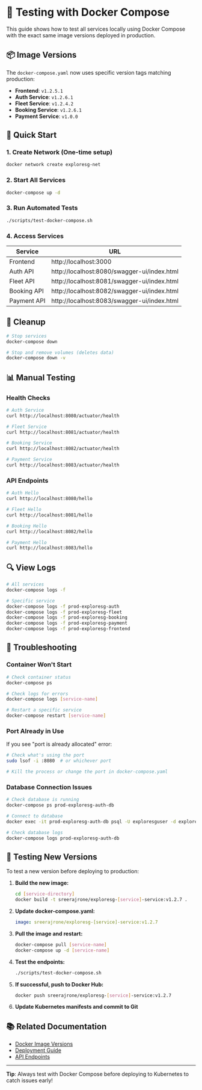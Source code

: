 # 🧪 Testing with Docker Compose

This guide shows how to test all services locally using Docker Compose with the exact same image versions deployed in production.

## 📦 Image Versions

The `docker-compose.yaml` now uses specific version tags matching production:

- **Frontend**: `v1.2.5.1`
- **Auth Service**: `v1.2.6.1`
- **Fleet Service**: `v1.2.4.2`
- **Booking Service**: `v1.2.6.1`
- **Payment Service**: `v1.0.0`

## 🚀 Quick Start

### 1. Create Network (One-time setup)

```bash
docker network create exploresg-net
```

### 2. Start All Services

```bash
docker-compose up -d
```

### 3. Run Automated Tests

```bash
./scripts/test-docker-compose.sh
```

### 4. Access Services

| Service | URL |
|---------|-----|
| Frontend | http://localhost:3000 |
| Auth API | http://localhost:8080/swagger-ui/index.html |
| Fleet API | http://localhost:8081/swagger-ui/index.html |
| Booking API | http://localhost:8082/swagger-ui/index.html |
| Payment API | http://localhost:8083/swagger-ui/index.html |

## 🧹 Cleanup

```bash
# Stop services
docker-compose down

# Stop and remove volumes (deletes data)
docker-compose down -v
```

## 📊 Manual Testing

### Health Checks

```bash
# Auth Service
curl http://localhost:8080/actuator/health

# Fleet Service
curl http://localhost:8081/actuator/health

# Booking Service
curl http://localhost:8082/actuator/health

# Payment Service
curl http://localhost:8083/actuator/health
```

### API Endpoints

```bash
# Auth Hello
curl http://localhost:8080/hello

# Fleet Hello
curl http://localhost:8081/hello

# Booking Hello
curl http://localhost:8082/hello

# Payment Hello
curl http://localhost:8083/hello
```

## 🔍 View Logs

```bash
# All services
docker-compose logs -f

# Specific service
docker-compose logs -f prod-exploresg-auth
docker-compose logs -f prod-exploresg-fleet
docker-compose logs -f prod-exploresg-booking
docker-compose logs -f prod-exploresg-payment
docker-compose logs -f prod-exploresg-frontend
```

## 🐛 Troubleshooting

### Container Won't Start

```bash
# Check container status
docker-compose ps

# Check logs for errors
docker-compose logs [service-name]

# Restart a specific service
docker-compose restart [service-name]
```

### Port Already in Use

If you see "port is already allocated" error:

```bash
# Check what's using the port
sudo lsof -i :8080  # or whichever port

# Kill the process or change the port in docker-compose.yaml
```

### Database Connection Issues

```bash
# Check database is running
docker-compose ps prod-exploresg-auth-db

# Connect to database
docker exec -it prod-exploresg-auth-db psql -U exploresguser -d exploresg-auth-service-db

# Check database logs
docker-compose logs prod-exploresg-auth-db
```

## 🔄 Testing New Versions

To test a new version before deploying to production:

1. **Build the new image:**
   ```bash
   cd [service-directory]
   docker build -t sreerajrone/exploresg-[service]-service:v1.2.7 .
   ```

2. **Update docker-compose.yaml:**
   ```yaml
   image: sreerajrone/exploresg-[service]-service:v1.2.7
   ```

3. **Pull the image and restart:**
   ```bash
   docker-compose pull [service-name]
   docker-compose up -d [service-name]
   ```

4. **Test the endpoints:**
   ```bash
   ./scripts/test-docker-compose.sh
   ```

5. **If successful, push to Docker Hub:**
   ```bash
   docker push sreerajrone/exploresg-[service]-service:v1.2.7
   ```

6. **Update Kubernetes manifests and commit to Git**

## 📚 Related Documentation

- [Docker Image Versions](./DOCKER_IMAGE_VERSIONS.md)
- [Deployment Guide](./QUICKSTART.md)
- [API Endpoints](./API-ENDPOINTS.md)

---

**Tip**: Always test with Docker Compose before deploying to Kubernetes to catch issues early!
